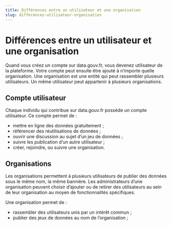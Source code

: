 ```yaml
---
title: Différences entre un utilisateur et une organisation
slug: differences-utilisateur-organisation
---
```

# Différences entre un utilisateur et une organisation

Quand vous créez un compte sur data.gouv.fr, vous devenez utilisateur de la plateforme. Votre compte peut ensuite être ajouté à n’importe quelle organisation. Une organisation est une entité qui peut rassembler plusieurs utilisateurs. Un même utilisateur peut appartenir à plusieurs organisations.

## Compte utilisateur

Chaque individu qui contribue sur data.gouv.fr possède un compte utilisateur. Ce compte permet de :

* mettre en ligne des données gratuitement ;
* référencer des réutilisations de données ;
* ouvrir une discussion au sujet d’un jeu de données ;
* suivre les publication d’un autre utilisateur ;
* créer, rejoindre, ou suivre une organisation.

## Organisations

Les organisations permettent à plusieurs utilisateurs de publier des données sous le même nom, la même bannière. Les administrateurs d’une organisation peuvent choisir d’ajouter ou de retirer des utilisateurs au sein de leur organisation au moyen de fonctionnalités spécifiques.

Une organisation permet de :

* rassembler des utilisateurs unis par un intérêt commun ;
* publier des jeux de données au nom de l’organisation ;
